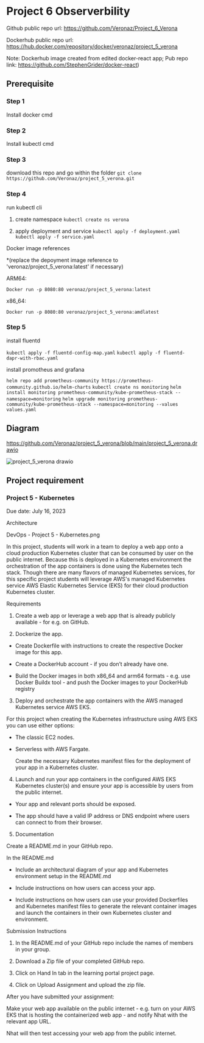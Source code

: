 # Project 6 Observerbility

Github public repo url: https://github.com/Veronaz/Project_6_Verona

Dockerhub public repo url: https://hub.docker.com/repository/docker/veronaz/project_5_verona

Note: Dockerhub image created from edited docker-react app; Pub repo link: https://github.com/StephenGrider/docker-react)

## Prerequisite

### Step 1 
Install docker cmd

### Step 2
Install kubectl cmd

### Step 3

download this repo and go within the folder
`git clone https://github.com/Veronaz/project_5_verona.git`

### Step 4
run kubectl cli 
1. create namespace
`kubectl create ns verona`

2. apply deployment and service
`kubectl apply -f deployment.yaml`
`kubectl apply -f service.yaml`
 
Docker image references 

*(replace the depoyment image reference to 'veronaz/project_5_verona:latest' if necessary)

ARM64:

`Docker run -p 8080:80 veronaz/project_5_verona:latest`

x86_64:

`Docker run -p 8080:80 veronaz/project_5_verona:amdlatest`

### Step 5
install fluentd

`kubectl apply -f fluentd-config-map.yaml`
`kubectl apply -f fluentd-dapr-with-rbac.yaml`

install promotheus and grafana

`helm repo add prometheus-community https://prometheus-community.github.io/helm-charts`
`kubectl create ns monitoring`
`helm install monitoring prometheus-community/kube-prometheus-stack --namespace=monitoring`
`helm upgrade monitoring prometheus-community/kube-prometheus-stack --namespace=monitoring --values values.yaml`

## Diagram
https://github.com/Veronaz/project_5_verona/blob/main/project_5_verona.drawio


![project_5_verona drawio](https://github.com/Veronaz/project_5_verona/assets/115947471/73360353-6d7a-49f2-96de-5401be0ab122)

## Project requirement

### Project 5 - Kubernetes
Due date: July 16, 2023

Architecture

DevOps - Project 5 - Kubernetes.png

In this project, students will work in a team to deploy a web app onto a cloud production Kubernetes cluster that can be consumed by user on the public internet. Because this is deployed in a Kubernetes environment the orchestration of the app containers is done using the Kubernetes tech stack. Though there are many flavors of managed Kubernetes services, for this specific project students will leverage AWS's managed Kubernetes service AWS Elastic Kubernetes Service (EKS) for their cloud production Kubernetes cluster.


Requirements

1. Create a web app or leverage a web app that is already publicly available - for e.g. on GitHub.

2. Dockerize the app.

- Create Dockerfile with instructions to create the respective Docker image for this app.

- Create a DockerHub account - if you don’t already have one.

- Build the Docker images in both x86_64 and arm64 formats - e.g. use Docker Buildx tool - and push the Docker images to your DockerHub registry

3. Deploy and orchestrate the app containers with the AWS managed Kubernetes service AWS EKS.

  For this project when creating the Kubernetes infrastructure using AWS EKS you can use either options:

- The classic EC2 nodes.
- Serverless with AWS Fargate.

  
  Create the necessary Kubernetes manifest files for the deployment of your app in a Kubernetes cluster.

4. Launch and run your app containers in the configured AWS EKS Kubernetes cluster(s) and ensure your app is accessible by users from the public internet.

- Your app and relevant ports should be exposed.

- The app should have a valid IP address or DNS endpoint where users can connect to from their browser.


5. Documentation

  Create a README.md in your GitHub repo.

  In the README.md

- Include an architectural diagram of your app and Kubernetes environment setup in the README.md

- Include instructions on how users can access your app.

- Include instructions on how users can use your provided Dockerfiles and Kubernetes manifest files to generate the relevant container images and launch the containers in their own Kubernetes cluster and environment.


Submission Instructions

1. In the README.md of your GitHub repo include the names of members in your group.

2. Download a Zip file of your completed GitHub repo.

3. Click on Hand In tab in the learning portal project page.

4. Click on Upload Assignment and upload the zip file.


After you have submitted your assignment:

Make your web app available on the public internet - e.g. turn on your AWS EKS that is hosting the containerized web app - and notify Nhat with the relevant app URL.

Nhat will then test accessing your web app from the public internet.

